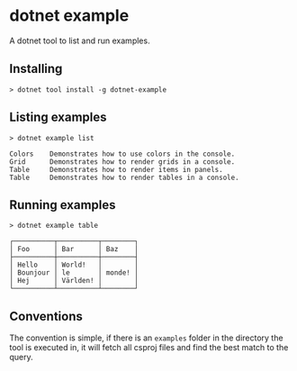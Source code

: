 # dotnet example

A dotnet tool to list and run examples.

## Installing

```
> dotnet tool install -g dotnet-example
```

## Listing examples

```
> dotnet example list

Colors    Demonstrates how to use colors in the console.
Grid      Demonstrates how to render grids in a console.
Table     Demonstrates how to render items in panels.
Table     Demonstrates how to render tables in a console.
```

## Running examples

```
> dotnet example table

┌──────────┬──────────┬────────┐
│ Foo      │ Bar      │ Baz    │
├──────────┼──────────┼────────┤
│ Hello    │ World!   │        │
│ Bounjour │ le       │ monde! │
│ Hej      │ Världen! │        │
└──────────┴──────────┴────────┘
```

## Conventions

The convention is simple, if there is an `examples` folder in the directory the
tool is executed in, it will fetch all csproj files and find the best match to
the query.